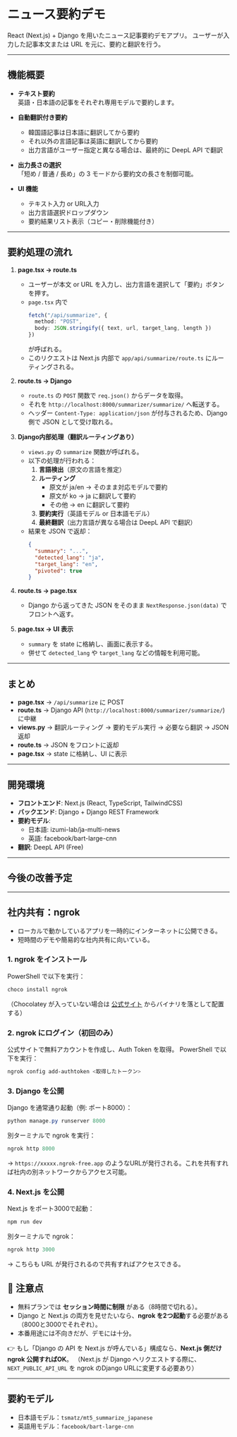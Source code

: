 # ニュース要約デモ

React (Next.js) + Django を用いたニュース記事要約デモアプリ。
ユーザーが入力した記事本文または URL を元に、要約と翻訳を行う。

---

## 機能概要

- **テキスト要約**  
  英語・日本語の記事をそれぞれ専用モデルで要約します。  

- **自動翻訳付き要約**  
  - 韓国語記事は日本語に翻訳してから要約  
  - それ以外の言語記事は英語に翻訳してから要約  
  - 出力言語がユーザー指定と異なる場合は、最終的に DeepL API で翻訳  

- **出力長さの選択**  
  「短め / 普通 / 長め」の 3 モードから要約文の長さを制御可能。  

- **UI 機能**  
  - テキスト入力 or URL入力  
  - 出力言語選択ドロップダウン  
  - 要約結果リスト表示（コピー・削除機能付き）  

---

## 要約処理の流れ

1. **page.tsx → route.ts**

   * ユーザーが本文 or URL を入力し、出力言語を選択して「要約」ボタンを押す。  
   * `page.tsx` 内で  
     ```ts
     fetch("/api/summarize", {
       method: "POST",
       body: JSON.stringify({ text, url, target_lang, length })
     })
     ```  
     が呼ばれる。  
   * このリクエストは Next.js 内部で `app/api/summarize/route.ts` にルーティングされる。  

2. **route.ts → Django**

   * `route.ts` の `POST` 関数で `req.json()` からデータを取得。  
   * それを `http://localhost:8000/summarizer/summarize/` へ転送する。  
   * ヘッダー `Content-Type: application/json` が付与されるため、Django 側で JSON として受け取れる。  

3. **Django内部処理（翻訳ルーティングあり）**

   * `views.py` の `summarize` 関数が呼ばれる。  
   * 以下の処理が行われる：  
     1. **言語検出**（原文の言語を推定）  
     2. **ルーティング**  
        - 原文が ja/en → そのまま対応モデルで要約  
        - 原文が ko → ja に翻訳して要約  
        - その他 → en に翻訳して要約  
     3. **要約実行**（英語モデル or 日本語モデル）  
     4. **最終翻訳**（出力言語が異なる場合は DeepL API で翻訳）  
   * 結果を JSON で返却：  
     ```json
     {
       "summary": "...",
       "detected_lang": "ja",
       "target_lang": "en",
       "pivoted": true
     }
     ```  

4. **route.ts → page.tsx**

   * Django から返ってきた JSON をそのまま `NextResponse.json(data)` でフロントへ返す。  

5. **page.tsx → UI 表示**

   * `summary` を state に格納し、画面に表示する。  
   * 併せて `detected_lang` や `target_lang` などの情報を利用可能。  

---

## まとめ

- **page.tsx** → `/api/summarize` に POST  
- **route.ts** → Django API (`http://localhost:8000/summarizer/summarize/`) に中継  
- **views.py** → 翻訳ルーティング → 要約モデル実行 → 必要なら翻訳 → JSON 返却  
- **route.ts** → JSON をフロントに返却  
- **page.tsx** → state に格納し、UI に表示  

---

## 開発環境

- **フロントエンド**: Next.js (React, TypeScript, TailwindCSS)  
- **バックエンド**: Django + Django REST Framework  
- **要約モデル**:  
  - 日本語: izumi-lab/ja-multi-news  
  - 英語: facebook/bart-large-cnn  
- **翻訳**: DeepL API (Free)  

---

## 今後の改善予定


---

## 社内共有：ngrok

* ローカルで動かしているアプリを一時的にインターネットに公開できる。
* 短時間のデモや簡易的な社内共有に向いている。

### 1. ngrok をインストール

PowerShell で以下を実行：

```powershell
choco install ngrok
```
（Chocolatey が入っていない場合は [公式サイト](https://ngrok.com/download) からバイナリを落として配置する）

### 2. ngrok にログイン（初回のみ）

公式サイトで無料アカウントを作成し、Auth Token を取得。
PowerShell で以下を実行：

```powershell
ngrok config add-authtoken <取得したトークン>
```

### 3. Django を公開

Django を通常通り起動（例: ポート8000）：

```powershell
python manage.py runserver 8000
```

別ターミナルで ngrok を実行：

```powershell
ngrok http 8000
```

→ `https://xxxxx.ngrok-free.app` のようなURLが発行される。これを共有すれば社内の別ネットワークからアクセス可能。

### 4. Next.js を公開

Next.js をポート3000で起動：

```powershell
npm run dev
```

別ターミナルで ngrok：

```powershell
ngrok http 3000
```

→ こちらも URL が発行されるので共有すればアクセスできる。

## 🔹 注意点

* 無料プランでは **セッション時間に制限** がある（8時間で切れる）。
* Django と Next.js の両方を見せたいなら、**ngrok を2つ起動**する必要がある（8000と3000でそれぞれ）。
* 本番用途には不向きだが、デモには十分。

👉 もし「Django の API を Next.js が呼んでいる」構成なら、**Next.js 側だけ ngrok 公開すればOK**。
（Next.js が Django へリクエストする際に、`NEXT_PUBLIC_API_URL` を ngrok のDjango URLに変更する必要あり）

---

## 要約モデル

- 日本語モデル：`tsmatz/mt5_summarize_japanese`
- 英語用モデル：`facebook/bart-large-cnn`
